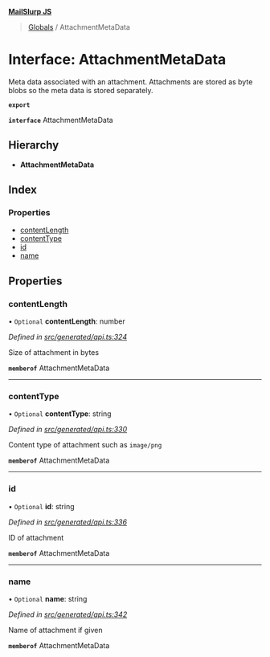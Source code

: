 **[MailSlurp JS](../README.md)**

> [Globals](../README.md) / AttachmentMetaData

# Interface: AttachmentMetaData

Meta data associated with an attachment. Attachments are stored as byte blobs so the meta data is stored separately.

**`export`** 

**`interface`** AttachmentMetaData

## Hierarchy

* **AttachmentMetaData**

## Index

### Properties

* [contentLength](attachmentmetadata.md#contentlength)
* [contentType](attachmentmetadata.md#contenttype)
* [id](attachmentmetadata.md#id)
* [name](attachmentmetadata.md#name)

## Properties

### contentLength

• `Optional` **contentLength**: number

*Defined in [src/generated/api.ts:324](https://github.com/mailslurp/mailslurp-client/blob/24bff2e/src/generated/api.ts#L324)*

Size of attachment in bytes

**`memberof`** AttachmentMetaData

___

### contentType

• `Optional` **contentType**: string

*Defined in [src/generated/api.ts:330](https://github.com/mailslurp/mailslurp-client/blob/24bff2e/src/generated/api.ts#L330)*

Content type of attachment such as `image/png`

**`memberof`** AttachmentMetaData

___

### id

• `Optional` **id**: string

*Defined in [src/generated/api.ts:336](https://github.com/mailslurp/mailslurp-client/blob/24bff2e/src/generated/api.ts#L336)*

ID of attachment

**`memberof`** AttachmentMetaData

___

### name

• `Optional` **name**: string

*Defined in [src/generated/api.ts:342](https://github.com/mailslurp/mailslurp-client/blob/24bff2e/src/generated/api.ts#L342)*

Name of attachment if given

**`memberof`** AttachmentMetaData
